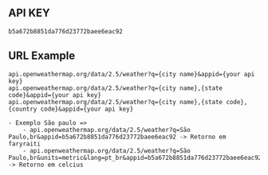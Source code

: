 ## API KEY

    b5a672b8851da776d23772baee6eac92

## URL Example

    api.openweathermap.org/data/2.5/weather?q={city name}&appid={your api key}
    api.openweathermap.org/data/2.5/weather?q={city name},{state code}&appid={your api key}
    api.openweathermap.org/data/2.5/weather?q={city name},{state code},{country code}&appid={your api key}

    - Exemplo São paulo => 
        - api.openweathermap.org/data/2.5/weather?q=São Paulo,br&appid=b5a672b8851da776d23772baee6eac92 -> Retorno em faryraiti 
        - api.openweathermap.org/data/2.5/weather?q=São Paulo,br&units=metric&lang=pt_br&appid=b5a672b8851da776d23772baee6eac92  -> Retorno em celcius